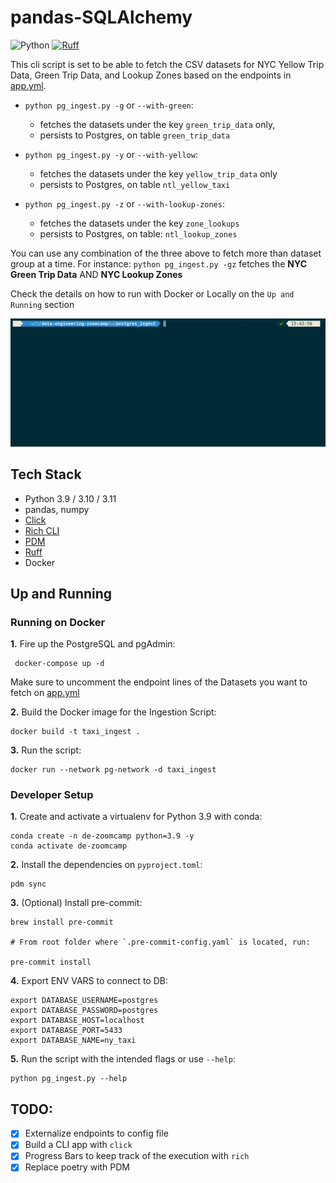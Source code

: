 # pandas-SQLAlchemy

![Python](https://img.shields.io/badge/Python-3.9%20|%203.10%20|%203.11-3776AB.svg?style=flat&logo=python&logoColor=white)
[![Ruff](https://img.shields.io/endpoint?url=https://raw.githubusercontent.com/astral-sh/ruff/main/assets/badge/v2.json)](https://github.com/astral-sh/ruff)


This cli script is set to be able to fetch the CSV datasets for NYC Yellow Trip Data, Green Trip Data, and Lookup Zones
based on the endpoints in [app.yml](https://github.com/iobruno/data-engineering-zoomcamp/blob/master/week1/pandas_sqlalchemy/app.yml).

- `python pg_ingest.py -g` or `--with-green`:
  - fetches the datasets under the key `green_trip_data` only,
  - persists to Postgres, on table `green_trip_data`

- `python pg_ingest.py -y` or `--with-yellow`:
  - fetches the datasets under the key `yellow_trip_data` only
  - persists to Postgres, on table `ntl_yellow_taxi`

- `python pg_ingest.py -z` or `--with-lookup-zones`:
  - fetches the datasets under the key `zone_lookups`
  - persists to Postgres, on table: `ntl_lookup_zones`

You can use any combination of the three above to fetch more than dataset group at a time.
For instance: `python pg_ingest.py -gz` fetches the **NYC Green Trip Data** AND **NYC Lookup Zones**

Check the details on how to run with Docker or Locally on the `Up and Running` section

![data-eng-zoomcamp-postgres-ingest](https://github.com/iobruno/data-engineering-zoomcamp/blob/master/assets/week1_pg_ingest_cli.gif)


## Tech Stack
- Python 3.9 / 3.10 / 3.11
- pandas, numpy
- [Click](https://click.palletsprojects.com/en/latest/) 
- [Rich CLI](https://github.com/Textualize/rich)
- [PDM](https://pdm-project.org/latest/#installation)
- [Ruff](https://github.com/astral-sh/ruff)
- Docker


## Up and Running

### Running on Docker

**1.** Fire up the PostgreSQL and pgAdmin:
```shell
 docker-compose up -d
```

Make sure to uncomment the endpoint lines of the Datasets you want to
fetch on [app.yml](https://github.com/iobruno/data-engineering-zoomcamp/blob/master/week1/postgres_ingest/app.yml)

**2.** Build the Docker image for the Ingestion Script:
```shell
docker build -t taxi_ingest .
```

**3.** Run the script:
```shell
docker run --network pg-network -d taxi_ingest
```

### Developer Setup

**1.** Create and activate a virtualenv for Python 3.9 with conda:
```shell
conda create -n de-zoomcamp python=3.9 -y
conda activate de-zoomcamp
```

**2.** Install the dependencies on `pyproject.toml`:
```shell
pdm sync
```

**3.** (Optional) Install pre-commit:
```shell
brew install pre-commit

# From root folder where `.pre-commit-config.yaml` is located, run:

pre-commit install
```

**4.** Export ENV VARS to connect to DB:
```shell
export DATABASE_USERNAME=postgres
export DATABASE_PASSWORD=postgres
export DATABASE_HOST=localhost
export DATABASE_PORT=5433
export DATABASE_NAME=ny_taxi
```

**5.** Run the script with the intended flags or use `--help`:
```shell
python pg_ingest.py --help
```

## TODO:
- [x] Externalize endpoints to config file
- [x] Build a CLI app with `click`
- [x] Progress Bars to keep track of the execution with `rich`
- [x] Replace poetry with PDM